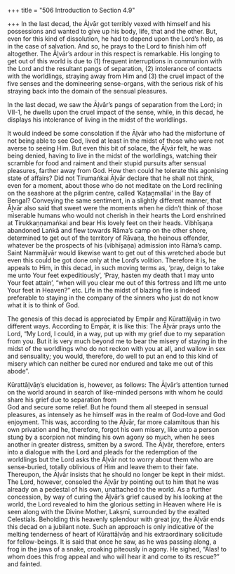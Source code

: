 +++
title = "506 Introduction to Section 4.9"

+++
In the last decad, the Āḻvār got terribly vexed with himself and his possessions and wanted to give up his body, life, that and the other. But, even for this kind of dissolution, he had to depend upon the Lord’s help, as in the case of salvation. And so, he prays to the Lord to finish him off altogether. The Āḻvār’s ardour in this respect is remarkable. His longing to get out of this world is due to (1) frequent interruptions in communion with the Lord and the resultant pangs of separation, (2) intolerance of contacts with the worldlings, straying away from Him and (3) the cruel impact of the five senses and the domineering sense-organs, with the serious risk of his straying back into the domain of the sensual pleasures.

In the last decad, we saw the Āḻvār’s pangs of separation from the Lord; in VII-1, he dwells upon the cruel impact of the sense, while, in this decad, he displays his intolerance of living in the midst of the worldlings.

It would indeed be some consolation if the Āḻvār who had the misfortune of not being able to see God, lived at least in the midst of those who were not averse to seeing Him. But even this bit of solace, the Āḻvār felt, he was being denied, having to live in the midst of the worldlings, watching their scramble for food and raiment and their stupid pursuits after sensual pleasures, farther away from God. How then could he tolerate this agonising state of affairs? Did not Tirumaṅkai Āḻvār declare that he shall not think, even for a moment, about those who do not meditate on the Lord reclining on the seashore at the pilgrim centre, called ‘Kaṭaṉmallai’ in the Bay of Bengal? Conveying the same sentiment, in a slightly different manner, that Āḻvār also said that sweet were the moments when he didn’t think of those miserable humans who would not cherish in their hearts the Lord enshrined at Tirukkaṇṇamaṅkai and bear His lovely feet on their heads. Vibhīṣaṇa abandoned Laṅkā and flew towards Rāma’s camp on the other shore, determined to get out of the territory of Rāvaṇa, the heinous offender, whatever be the prospects of his (vibhīṣaṇa) admission into Rāma’s camp. Saint Nammāḻvār would likewise want to get out of this wretched abode but even this could be got done only at the Lord’s volition. Therefore it is, he appeals to Him, in this decad, in such moving terms as, ‘pray, deign to take me unto Your feet expeditiously’, ‘Pray, hasten my death that I may unto Your feet attain’, “when will you clear me out of this fortress and lift me unto Your feet in Heaven?” etc. Life in the midst of blazing fire is indeed preferable to staying in the company of the sinners who just do not know what it is to think of God.

The genesis of this decad is appreciated by Empār and Kūrattāḻvāṉ in two different ways. According to Empār, it is like this: The Āḻvār prays unto the Lord, “My Lord, I could, in a way, put up with my grief due to my separation from you. But it is very much beyond me to bear the misery of staying in the midst of the worldlings who do not reckon with you at all, and wallow in sex and sensuality; you would, therefore, do well to put an end to this kind of misery which can neither be cured nor endured and take me out of this abode”.

Kūrattāḻvāṉ’s elucidation is, however, as follows: The Āḻvār’s attention turned on the world around in search of like-minded persons with whom he could share his grief due to separation from  
God and secure some relief. But he found them all steeped in sensual pleasures, as intensely as he himself was in the realm of God-love and God enjoyment. This was, according to the Āḻvār, far more calamitous than his own privation and he, therefore, forgot his own misery, like unto a person stung by a scorpion not minding his own agony so much, when he sees another in greater distress, smitten by a sword. The Āḻvār, therefore, enters into a dialogue with the Lord and pleads for the redemption of the worldlings but the Lord asks the Āḻvār not to worry about them who are sense-buried, totally oblivious of Him and leave them to their fate. Thereupon, the Āḻvār insists that he should no longer be kept in their midst. The Lord, however, consoled the Āḻvār by pointing out to him that he was already on a pedestal of his own, unattached to the world. As a further concession, by way of curing the Āḻvār’s grief caused by his looking at the world, the Lord revealed to him the glorious setting in Heaven where He is seen along with the Divine Mother, Lakṣmī, surrounded by the exalted Celestials. Beholding this heavenly splendour with great joy, the Āḻvār ends this decad on a jubilant note. Such an approach is only indicative of the melting tenderness of heart of Kūrattāḷvāṉ and his extraordinary solicitude for fellow-beings. It is said that once he saw, as he was passing along, a frog in the jaws of a snake, croaking piteously in agony. He sighed, “Alas! to whom does this frog appeal and who will hear it and come to its rescue?” and fainted.


